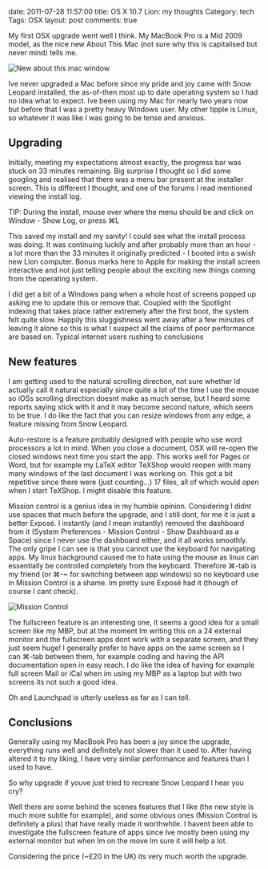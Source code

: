 date: 2011-07-28 11:57:00
title: OS X 10.7 Lion: my thoughts
Category: tech
Tags: OSX
layout: post
comments: true



My first OSX upgrade went well I think. My MacBook Pro is a Mid 2009 model, as the nice new About This Mac (not sure why this is capitalised but never mind) tells me.

![New about this mac window](http://media.tumblr.com/tumblr_lp1iaipQ3S1qh2v9o.png)

Ive never upgraded a Mac before since my pride and joy came with Snow Leopard installed, the as-of-then most up to date operating system so I had no idea what to expect. Ive been using my Mac for nearly two years now but before that I was a pretty heavy Windows user. My other tipple is Linux, so whatever it was like I was going to be tense and anxious. 

<!--more-->

## Upgrading

Initially, meeting my expectations almost exactly, the progress bar was stuck on 33 minutes remaining. Big surprise I thought so I did some googling and realised that there was a menu bar present at the installer screen. This is different I thought, and one of the forums I read mentioned viewing the install log. 

TIP: During the install, mouse over where the menu should be and click on Window - Show Log, or press ⌘L

This saved my install and my sanity! I could see what the install process was doing. It was continuing luckily and after probably more than an hour - a lot more than the 33 minutes it originally predicted - I booted into a swish new Lion computer. Bonus marks here to Apple for making the install screen interactive and not just telling people about the exciting new things coming from the operating system. 

I did get a bit of a Windows pang when a whole host of screens popped up asking me to update this or remove that. Coupled with the Spotlight indexing that takes place rather extremely after the first boot, the system felt quite slow. Happily this sluggishness went away after a few minutes of leaving it alone so this is what I suspect all the claims of poor performance are based on. Typical internet users rushing to conclusions

## New features

I am getting used to the natural scrolling direction, not sure whether Id actually call it natural especially since quite a lot of the time I use the mouse so iOSs scrolling direction doesnt make as much sense, but I heard some reports saying stick with it and it may become second nature, which seem to be true. I do like the fact that you can resize windows from any edge, a feature missing from Snow Leopard.

Auto-restore is a feature probably designed with people who use word processors a lot in mind. When you close a document, OSX will re-open the closed windows next time you start the app. This works well for Pages or Word, but for example my LaTeX editor TeXShop would reopen with many many windows of the last document I was working on. This got a bit repetitive since there were (just counting…) 17 files, all of which would open when I start TeXShop. I might disable this feature.

Mission control is a genius idea in my humble opinion. Considering I didnt use spaces that much before the upgrade, and I still dont, for me it is just a better Exposé. I instantly (and I mean instantly) removed the dashboard from it (System Preferences - Mission Control - Show Dashboard as a Space) since I never use the dashboard either, and it all works smoothly. The only gripe I can see is that you cannot use the keyboard for navigating apps. My linux background caused me to hate using the mouse as linux can essentially be controlled completely from the keyboard. Therefore ⌘-tab is my friend (or ⌘-~ for switching between app windows) so no keyboard use in Mission Control is a shame. Im pretty sure Exposé had it (though of course I cant check).



![Mission Control](http://media.tumblr.com/tumblr_lp1iboOwiM1qh2v9o.png)



The fullscreen feature is an interesting one, it seems a good idea for a small screen like my MBP, but at the moment Im writing this on a 24 external monitor and the fullscreen apps dont work with a separate screen, and they just seem huge! I generally prefer to have apps on the same screen so I can ⌘-tab between them, for example coding and having the API documentation open in easy reach. I do like the idea of having for example full screen Mail or iCal when im using my MBP as a laptop but with two screens its not such a good idea. 

Oh and Launchpad is utterly useless as far as I can tell. 

## Conclusions

Generally using my MacBook Pro has been a joy since the upgrade, everything runs well and definitely not slower than it used to. After having altered it to my liking, I have very similar performance and features than I used to have. 

So why upgrade if youve just tried to recreate Snow Leopard I hear you cry? 


Well there are some behind the scenes features that I like (the new style is much more subtle for example), and some obvious ones (Mission Control is definitely a plus) that have really made it worthwhile. I havent been able to investigate the fullscreen feature of apps since Ive mostly been using my external monitor but when Im on the move Im sure it will help a lot. 

Considering the price (~£20 in the UK) its very much worth the upgrade. 
